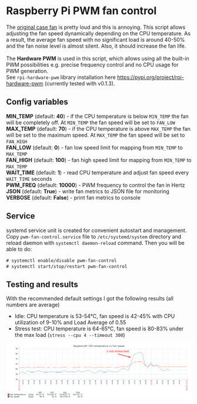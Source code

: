 # Raspberry Pi PWM fan control
The [original case fan](https://www.raspberrypi.org/products/raspberry-pi-4-case-fan) is pretty loud and this is annoying. This script allows adjusting the fan speed dynamically depending on the CPU temperature. As a result, the average fan speed with no significant load is around 40-50% and the fan noise level is almost silent. Also, it should increase the fan life.
\
\
The **Hardware PWM** is used in this script, which allows using all the built-in PWM possibilities e.g. precise frequency control and no CPU usage for PWM generation.
\
See `rpi-hardware-pwm` library installation here https://pypi.org/project/rpi-hardware-pwm (currently tested with v0.1.3).

## Config variables
**MIN_TEMP** (default: **40**) - if the CPU temperature is below `MIN_TEMP` the fan will be completely off. At `MIN_TEMP` the fan speed will be set to `FAN_LOW`\
**MAX_TEMP** (default: **70**) - if the CPU temperature is above `MAX_TEMP` the fan will be set to the maximum speed. At `MAX_TEMP` the fan speed will be set to `FAN_HIGH`\
**FAN_LOW** (default: **0**) - fan low speed limit for mapping from `MIN_TEMP` to `MAX_TEMP`\
**FAN_HIGH** (default: **100**) - fan high speed limit for mapping from `MIN_TEMP` to `MAX_TEMP`\
**WAIT_TIME** (default: **1**) - read CPU temperature and adjust fan speed every `WAIT_TIME` seconds\
**PWM_FREQ** (default: **10000**) - PWM frequency to control the fan in Hertz\
**JSON** (default: **True**) - write fan metrics to JSON file for monitoring\
**VERBOSE** (default: **False**) - print fan metrics to console

## Service
systemd service unit is created for convenient autostart and management. Copy `pwm-fan-control.service` file to `/etc/systemd/system` directory and reload daemon with `systemctl daemon-reload` command. Then you will be able to do:

    # systemctl enable/disable pwm-fan-control
    # systemctl start/stop/restart pwm-fan-control

## Testing and results
With the recommended default settings I got the following results (all numbers are average)
- Idle: CPU temperature is 53-54℃, fan speed is 42-45% with CPU utilization of 9-10% and Load Average of 0.55
- Stress test: CPU temperature is 64-65℃, fan speed is 80-83% under the max load (`stress --cpu 4 --timeout 300`)

![metrics](metrics.png)
